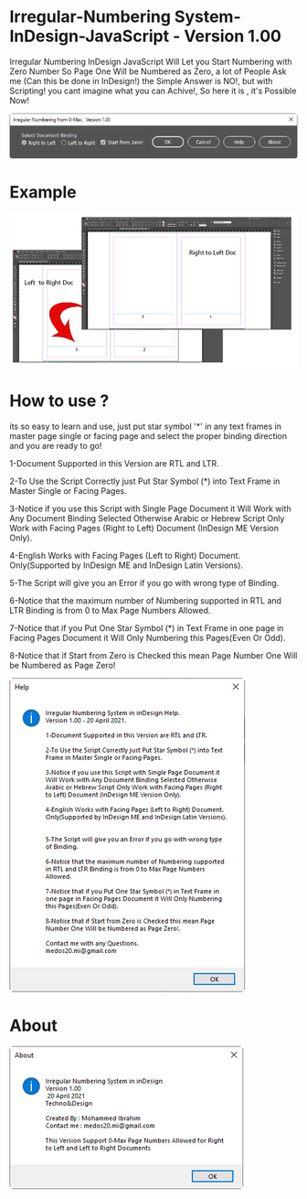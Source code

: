 # Irregular-Numbering System-InDesign-JavaScript - Version 1.00
Irregular Numbering InDesign JavaScript Will Let you Start Numbering with Zero Number So Page One Will be Numbered as Zero, a lot of People Ask me (Can this be done in InDesign!)
the Simple Answer is NO!, but with Scripting! you cant imagine what you can Achive!, So here it is , it's Possible Now!

![User Interface](https://github.com/medos20/Irregular-Numbering-InDesign-JavaScript/blob/main/Irregular%20Numbering.jpg)

# Example
![ScreenShot](https://github.com/medos20/Irregular-Numbering-InDesign-JavaScript/blob/main/Screen%20Shot%20InDesign.jpg)

# How to use ?
its so easy to learn and use, just put star symbol '*' in any text frames in master page single or facing page and select the proper binding direction and you are ready to go!

1-Document Supported in this Version are RTL and LTR.

2-To Use the Script Correctly just Put Star Symbol (*) into Text Frame in Master Single or Facing Pages. 

3-Notice if you use this Script with Single Page Document it Will Work with Any Document Binding Selected Otherwise Arabic or Hebrew Script Only Work with Facing Pages (Right to Left) Document (InDesign ME Version Only).

4-English Works with Facing Pages (Left to Right) Document. Only(Supported by InDesign ME and InDesign Latin Versions). 

5-The Script will give you an Error if you go with wrong type of Binding.

6-Notice that the maximum number of Numbering supported in RTL and LTR Binding is from 0 to Max Page Numbers Allowed. 

7-Notice that if you Put One Star Symbol (*) in Text Frame in one page in Facing Pages Document it Will Only Numbering this Pages(Even Or Odd).

8-Notice that if Start from Zero is Checked this mean Page Number One Will be Numbered as Page Zero!

![HEL](https://github.com/medos20/Irregular-Numbering-InDesign-JavaScript/blob/main/Help.jpg)

# About
![about](https://github.com/medos20/Irregular-Numbering-InDesign-JavaScript/blob/main/About.jpg)
